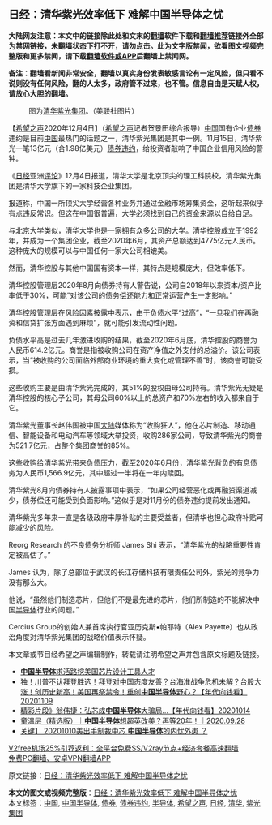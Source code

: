  <h2>日经：清华紫光效率低下 难解中国半导体之忧</h2> <p class="notice"><b>大陆网友注意：本文中的链接除此处和文末的<a href="https://github.com/bannedbook/fanqiang" >翻墙</a>软件下载和<a href="https://github.com/killgcd/justmysocks/blob/master/README.md">翻墙推荐</a>链接外全部为禁网链接，未翻墙状态下打不开，请勿点击。此为文字版禁闻，欲看图文视频完整版和更多禁闻，请下载<a href="https://github.com/bannedbook/fanqiang">翻墙软件或APP</a>后翻墙上禁闻网。</p><p>备注：翻墙看新闻非常安全，翻墙以真实身份发表敏感言论有一定风险，但只看不说则没有任何风险，翻的人太多，政府管不过来，也不管。信息自由是天赋人权，请放心大胆的翻墙。</b></p>  <div class="entry"> <figure><figcaption>图为<a href="https://www.bannedbook.org/bnews/tag/%E6%B8%85%E5%8D%8E/" class="st_tag internal_tag" rel="tag" title="标签 清华 下的日志">清华</a><a href="https://www.bannedbook.org/bnews/tag/%E7%B4%AB%E5%85%89%E9%9B%86%E5%9B%A2/" class="st_tag internal_tag" rel="tag" title="标签 紫光集团 下的日志">紫光集团</a>。（美联社图片）</figcaption></figure> <p>【<span class='wp_keywordlink_affiliate'><a href="https://www.soundofhope.org" title="希望之声" target="_blank">希望之声</a></span>2020年12月4日】（<a href="https://www.bannedbook.org/bnews/tag/%e5%b8%8c%e6%9c%9b%e4%b9%8b%e5%a3%b0/" class="st_tag internal_tag" rel="tag" title="标签 希望之声 下的日志">希望之声</a>记者贺景田综合报导）<span class='wp_keywordlink_affiliate'><a href="https://www.bannedbook.org/" title="中国" target="_blank">中国</a></span>国有企业<a href="https://www.bannedbook.org/bnews/tag/%E5%80%BA%E5%88%B8/" class="st_tag internal_tag" rel="tag" title="标签 债券 下的日志">债券</a>违约是目前<a href="https://www.bannedbook.org/bnews/tag/%E4%B8%AD%E5%9B%BD/" class="st_tag internal_tag" rel="tag" title="标签 中国 下的日志">中国</a>最热门的话题之一，清华紫光集团是其中一例。11月15日，清华紫光一笔13亿元（合1.98亿美元）<a href="https://www.bannedbook.org/bnews/tag/%E5%80%BA%E5%88%B8%E8%BF%9D%E7%BA%A6/" class="st_tag internal_tag" rel="tag" title="标签 债券违约 下的日志">债券违约</a>，给投资者敲响了中国企业信用风险的警钟。</p> <p>《<a href="https://www.bannedbook.org/bnews/tag/%E6%97%A5%E7%BB%8F/" class="st_tag internal_tag" rel="tag" title="标签 日经 下的日志">日经</a>亚洲<span class='wp_keywordlink_affiliate'><a href="https://www.bannedbook.org/bnews/comments/" title="新闻评论" target="_blank">评论</a></span>》12月4日报道，清华大学是北京顶尖的理工科院校，清华紫光集团是清华大学旗下的一家科技企业集团。</p> <p>报道称，中国一所顶尖大学经营各种业务并通过金融市场筹集资金，这听起来似乎有点违反常识。但这在中国很普遍，大学必须找到自己的资金来源以自给自足。</p> <p>与北京大学类似，清华大学也是一家拥有众多公司的大学。清华控股成立于1992年，并成为一个集团企业，截至2020年6月，其资产总额达到4775亿元人民币。这种庞大的规模可以与中国任何一家大公司相媲美。</p>  <p>然而，清华控股与其他中国国有资本一样，其特点是规模庞大，但效率低下。</p> <p>清华控股管理层2020年8月向债券持有人警告说，公司自2018年以来资本/资产比率低于30%，可能“对该公司的债务偿还能力和正常运营产生一定影响。”</p> <p>清华控股管理层在风险因素披露中表示，由于负债水平“过高”，“一旦我们在再融资和信贷扩张方面遇到麻烦”，就可能引发流动性问题。</p> <p>负债水平高是过去几年激进收购的结果，截至2020年6月底，清华控股的商誉为人民币614.2亿元。商誉是指被收购公司在资产净值之外支付的总溢价。该公司表示，当“被收购的公司面临外部商业环境的重大变化或管理不善”时，该商誉可能受损。</p>  <p>这些收购主要是由清华紫光完成的，其51%的股权由母公司持有。清华紫光无疑是清华控股的核心子公司，其母公司60%以上的总资产和70%左右的收入都来自于它。</p> <p>清华紫光董事长赵伟国被中国<span class='wp_keywordlink_affiliate'><a href="https://www.bannedbook.org/" title="大陆" target="_blank">大陆</a></span>媒体称为“收购狂人”，他在芯片制造、移动通信、智能设备和电动汽车等领域大举投资，收购286家公司，导致清华紫光的商誉为521.7亿元，占整个集团商誉的85%。</p> <p>这些收购给清华紫光带来负债压力，截至2020年6月份，清华紫光背负的有息债务为人民币1,566.9亿元，其中超过一半将在一年内赎回。</p> <p>清华紫光8月向债券持有人披露事项中表示，“如果公司经营恶化或再融资渠道减少，债券偿还可能受到负面影响。”这似乎是对11月份的债券违约提前发出通知。</p>  <p>清华紫光多年来一直是各级政府丰厚补贴的主要受益者，但清华也担心政府补贴可能减少的风险。</p> <p>Reorg Research 的不良债务分析师 James Shi 表示，“清华紫光的战略重要性肯定被高估了。”</p> <p>James 认为，除了总部位于武汉的长江存储科技有限责任公司外，紫光的竞争力没有那么大。</p> <p>他说，“虽然他们制造芯片，但他们不是最先进的芯片，他们所制造的不能解决中国<a href="https://www.bannedbook.org/bnews/tag/%E5%8D%8A%E5%AF%BC%E4%BD%93/" class="st_tag internal_tag" rel="tag" title="标签 半导体 下的日志">半导体</a>行业的问题。”</p>  <p>Cercius Group的创始人兼首席执行官亚历克斯•帕耶特（Alex Payette）也从政治角度对清华紫光集团的战略价值表示怀疑。</p> <p>本文章或节目经希望之声编辑制作，转载请注明希望之声并包含原文标题及链接。</p> <ul class='op-related-articles' title='相关阅读'> <li><a href='https://www.bannedbook.org/bnews/comments/20201126/1437267.html' target='_blank'><b>中国半导体</b>求活路挖美国芯片设计工具人才</a></li> <li><a href='https://www.bannedbook.org/bnews/taiwannews/20201109/1428357.html' target='_blank'>独！川普不认拜登胜选！拜登对中国态度友善？台海准战争危机未解？台股大涨！创历史新高！美国再祭禁令！重创<b>中国半导体</b>野心？【年代向钱看】20201109</a></li> <li><a href='https://www.bannedbook.org/bnews/taiwannews/20201014/1413807.html' target='_blank'>精彩片段》翁伟捷：弘芯成<b>中国半导体</b>大骗局...【年代向钱看】20201014</a></li> <li><a href='https://www.bannedbook.org/bnews/taiwannews/20201012/1412296.html' target='_blank'>童温层（精选版）｜<b>中国半导体</b>想超英改美？再等20年！｜2020.09.28</a></li> <li><a href='https://www.bannedbook.org/bnews/taiwannews/20201011/1412058.html' target='_blank'>关键】 20201010美出手制裁中芯 <b>中国半导体</b>的内忧外患 ？</a></li> </ul> <p class="texttj"> <a href="https://github.com/bannedbook/fanqiang/wiki/V2ray%E6%9C%BA%E5%9C%BA" target="_blank">V2free机场25%引荐返利：全平台免费SS/V2ray节点+经济套餐高速翻墙</a><br/> <a href="https://github.com/bannedbook/fanqiang/wiki/%E7%A6%81%E9%97%BB%E7%BD%91%E5%AE%89%E5%8D%93%E7%BF%BB%E5%A2%99%E6%96%B0%E9%97%BBAPP" target="_blank">免费PC翻墙、安卓VPN翻墙APP</a></p><p>原文链接：<a class="src_link"  href="https://www.soundofhope.org/post/450214" target="_blank">日经：清华紫光效率低下 难解中国半导体之忧</a></p><a name='sharetosocial'></a>       <div><b>本文的图文或视频完整版</b>：<a href='https://www.bannedbook.org/bnews/comments/20201205/1442278.html'>日经：清华紫光效率低下 难解中国半导体之忧</a></div>  </div><!--END ENTRY--> <div class="postfooter"> <div>本文标签：<a href="https://www.bannedbook.org/bnews/tag/%E4%B8%AD%E5%9B%BD/" rel="tag">中国</a>, <a href="https://www.bannedbook.org/bnews/tag/%E4%B8%AD%E5%9B%BD%E5%8D%8A%E5%AF%BC%E4%BD%93/" rel="tag">中国半导体</a>, <a href="https://www.bannedbook.org/bnews/tag/%E5%80%BA%E5%88%B8/" rel="tag">债券</a>, <a href="https://www.bannedbook.org/bnews/tag/%E5%80%BA%E5%88%B8%E8%BF%9D%E7%BA%A6/" rel="tag">债券违约</a>, <a href="https://www.bannedbook.org/bnews/tag/%E5%8D%8A%E5%AF%BC%E4%BD%93/" rel="tag">半导体</a>, <a href="https://www.bannedbook.org/bnews/tag/%e5%b8%8c%e6%9c%9b%e4%b9%8b%e5%a3%b0/" rel="tag">希望之声</a>, <a href="https://www.bannedbook.org/bnews/tag/%E6%97%A5%E7%BB%8F/" rel="tag">日经</a>, <a href="https://www.bannedbook.org/bnews/tag/%E6%B8%85%E5%8D%8E/" rel="tag">清华</a>, <a href="https://www.bannedbook.org/bnews/tag/%E7%B4%AB%E5%85%89%E9%9B%86%E5%9B%A2/" rel="tag">紫光集团</a></div>  </div><!--END POSTFOOTER--> 
